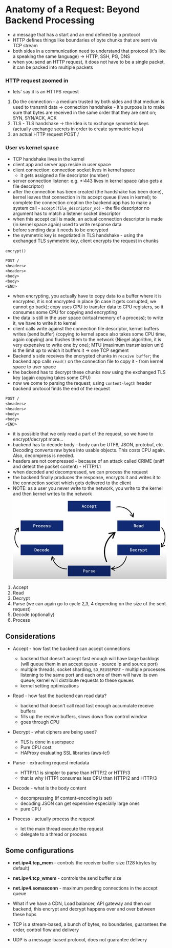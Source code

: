 # Anatomy of a Request: Beyond Backend Processing

- a message that has a start and an end defined by a protocol
- HTTP defines things like boundaries of byte chunks that are sent via TCP stream
- both sides in a communication need to understand that protocol (it's like a speaking the same language)
  -> HTTP, SSH, PG, DNS
- when you send an HTTP request, it does not have to be a single packet, it can be packed into multiple packets

### HTTP request zoomed in

- lets' say it is an HTTPS request

1. Do the connection - a medium trusted by both sides and that medium is used to transmit data
   -> connection handshake - it's purpose is to make sure that bytes are received in the same order that they are sent on; SYN, SYN/ACK, ACK
2. TLS - TLS handshake -> the idea is to exchange symmetric keys (actually exchange secrets in order to create symmetric keys)
3. an actual HTTP request POST / <headers> <body>

### User vs kernel space

- TCP handshake lives in the kernel
- client app and server app reside in user space
- client connection: connection socket lives in kernel space
  - it gets assigned a file descriptor (number)
- server connection listener: e.g. \*:443 lives in kernel space (also gets a file descriptor)
- after the connection has been created (the handshake has been done), kernel leaves that connection in its accept queue (lives in kernel); to complete the connection creation the backend app has to make a system call - `accept(file_descriptor_no)` - the file descriptor no argument has to match a listener socket descriptor
- when this accept call is made, an actual connection descriptor is made (in kernel space again) used to write response data
- before sending data it needs to be encrypted
- the symmetric key is negotiated in TLS handshake - using the exchanged TLS symmetric key, client encrypts the request in chunks

`encrypt()`

```
POST /
<headers>
<headers>
<body>
<body>
<END>
```

- when encrypting, you actually have to copy data to a buffer where it is encrypted, it is not encrypted in place (in case it gets corrupted, we cannot go back); copy uses CPU to transfer data to CPU registers, so it consumes some CPU for copying and encrypting
- the data is still in the user space (virtual memory of a process); to write it, we have to write it to kernel
- client calls write against the connection file descriptor, kernel buffers writes (send buffer) (copying to kernel space also takes some CPU time, again copying) and flushes them to the network (Niegel algorithm, it is very expensive to write one by one); MTU (maximum transmission unit) is the limit up to which it buffers it -> one TCP segment
- Backend's side receives the encrypted chunks in `receive buffer`; the backend app calls `read()` on the connection file to copy it - from kernel space to user space
- the backend has to decrypt these chunks now using the exchanged TLS key (again copying takes some CPU)
- now we come to parsing the request; using `content-legth` header backend protocol finds the end of the request

```
POST /
<headers>
<headers>
<body>
<body>
<END>
```

- it is possible that we only read a part of the request, so we have to encrypt/decrypt more...
- backend has to decode body - body can be UTF8, JSON, protobuf, etc. Decoding converts raw bytes into usable objects. This costs CPU again. Also, decompress is needed.
- headers are not compressed - because of an attack called CRIME (sniff and detect the packet content) - HTTP/1.1
- when decoded and decompressed, we can process the request
- the backend finally produces the response, encrypts it and writes it to the connection socket which gets delivered to the client
- NOTE: as a user you never write to the network, you write to the kernel and then kernel writes to the network
  ![](images/request_journey_on_the_backend.png)

1. Accept
2. Read
3. Decrypt
4. Parse (we can again go to cycle 2,3, 4 depending on the size of the sent request)
5. Decode (optionally)
6. Process

## Considerations

- Accept - how fast the backend can accept connections
  - backend that doesn't accept fast enough will have large backlogs (will queue them in an accept queue - source ip and source port)
  - multiple threads, socket sharding, `SO_REUSEPORT` - multiple processes listening to the same port and each one of them will have its own queue; kernel will distribute requests to these queues
  - kernel setting optimizations
- Read - how fast the backend can read data?
  - backend that doesn't call read fast enough accumulate receive buffers
  - fills up the receive buffers, slows down flow control window
  - goes through CPU
- Decrypt - what ciphers are being used?

  - TLS is done in userspace
  - Pure CPU cost
  - HAProxy evaluating SSL libraries (aws-lc!)

- Parse - extracting request metadata
  - HTTP/1.1 is simpler to parse than HTTP/2 or HTTP/3
  - that is why HTTP1 consumes less CPU than HTTP/2 and HTTP/3
- Decode - what is the body content
  - decompressing (if content-encoding is set)
  - decoding JSON can get expensive especially large ones
  - pure CPU
- Process - actually process the request
  - let the main thread execute the request
  - delegate to a thread or process

## Some configurations

- **net.ipv4.tcp_mem** - controls the receiver buffer size (128 kbytes by default)
- **net.ipv4.tcp_wmem** - controls the send buffer size
- **net.ipv4.somaxconn** - maximum pending connections in the accept queue

- What if we have a CDN, Load balancer, API gateway and then our backend, this encrypt and decrypt happens over and over between these hops

- TCP is a stream-based, a bunch of bytes, no boundaries, guarantees the order, control flow and delivery
- UDP is a message-based protocol, does not guarantee delivery
